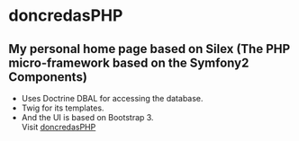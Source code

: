 # doncredasPHP
## My personal home page based on Silex (The PHP micro-framework based on the Symfony2 Components)  
* Uses Doctrine DBAL for accessing the database.
* Twig for its templates.
* And the UI is based on Bootstrap 3.  
Visit [doncredasPHP](http://doncredas.olympe.in)
